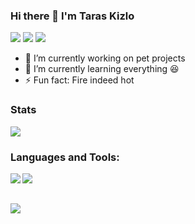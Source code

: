 ### Hi there 👋 I'm Taras Kizlo

[![](https://img.shields.io/badge/-@iamprovidence-%23181717?style=for-the-badge&logo=github)](https://github.com/iamprovidence)
[![](https://img.shields.io/badge/-Taras%20Kizlo-blue?style=for-the-badge&logo=Linkedin&logoColor=white&link=https://www.linkedin.com/in/taras-kizlo-b5907518b/)](https://www.linkedin.com/in/taras-kizlo-b5907518b/)
[![](https://img.shields.io/badge/-@iamprovidence-%23181717?style=for-the-badge&logo=medium)](https://medium.com/@iamprovidence)

- 🔭 I’m currently working on pet projects
- 🌱 I’m currently learning everything :satisfied:
- ⚡ Fun fact: Fire indeed hot

### Stats

![](https://github-readme-stats-sigma-five.vercel.app/api?username=iamprovidence&show_icons=true&hide=contribs,stars&title_color=2F374F&icon_color=2F374F&text_color=7B89B0)

### Languages and Tools:

<img align="left" src="https://img.shields.io/badge/c%23%20-%23239120.svg?&style=for-the-badge&logo=c-sharp&logoColor=white"/>
<img align="left" src="https://img.shields.io/badge/angular%20-%23DD0031.svg?&style=for-the-badge&logo=angular&logoColor=white"/>

<br/>
<br/>

![](https://github-readme-stats-sigma-five.vercel.app/api/top-langs/?username=iamprovidence&layout=compact&title_color=2F374F)
